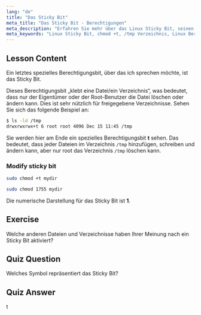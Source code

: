 ```yaml
---
lang: "de"
title: "Das Sticky Bit"
meta_title: "Das Sticky Bit - Berechtigungen"
meta_description: "Erfahren Sie mehr über das Linux Sticky Bit, seinen Zweck in freigegebenen Verzeichnissen wie /tmp und wie Sie es mit chmod setzen. Verstehen Sie diese wichtige Dateiberechtigung!"
meta_keywords: "Linux Sticky Bit, chmod +t, /tmp Verzeichnis, Linux Berechtigungen, Dateisicherheit, Linux Tutorial, Linux für Anfänger"
---
```


## Lesson Content

Ein letztes spezielles Berechtigungsbit, über das ich sprechen möchte, ist das Sticky Bit.

Dieses Berechtigungsbit „klebt eine Datei/ein Verzeichnis“, was bedeutet, dass nur der Eigentümer oder der Root-Benutzer die Datei löschen oder ändern kann. Dies ist sehr nützlich für freigegebene Verzeichnisse. Sehen Sie sich das folgende Beispiel an:

```bash
$ ls -ld /tmp
drwxrwxrwx+t 6 root root 4096 Dec 15 11:45 /tmp
```

Sie werden hier am Ende ein spezielles Berechtigungsbit **t** sehen. Das bedeutet, dass jeder Dateien im Verzeichnis `/tmp` hinzufügen, schreiben und ändern kann, aber nur root das Verzeichnis `/tmp` löschen kann.

### Modify sticky bit

```bash
sudo chmod +t mydir

sudo chmod 1755 mydir
```

Die numerische Darstellung für das Sticky Bit ist **1**.

## Exercise

Welche anderen Dateien und Verzeichnisse haben Ihrer Meinung nach ein Sticky Bit aktiviert?

## Quiz Question

Welches Symbol repräsentiert das Sticky Bit?

## Quiz Answer

t

